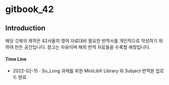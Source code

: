 # gitbook\_42

## Introduction

해당 깃북의 제작은 42서울의 영어 자료대비 필요한 번역서를 개인적으로 작성하기 위하여 만든 공간입니다. 참고는 자유이며 해외 번역 자료들을 수록할 예정입니다.

#### Time Line

* 2022-02-15 : So\_Long 과제를 위한 MiniLibX Library 와 Subject 번역본 업로드 완료&#x20;
